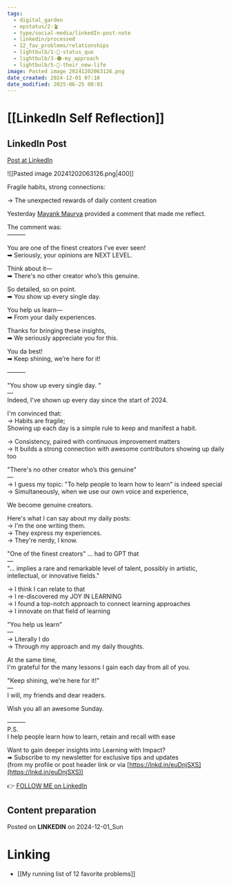 ```yaml
---
tags:
  - digital_garden
  - epstatus/2-🪴
  - type/social-media/linkedIn-post-note
  - linkedin/processed
  - 12_fav_problems/relationships
  - lightbulb/1-🔴-status_quo
  - lightbulb/3-🟠-my_approach
  - lightbulb/5-🔵-their_new-life
image: Pasted image 20241202063126.png
date_created: 2024-12-01 07:10
date_modified: 2025-06-25 00:01
---
```

# [[LinkedIn Self Reflection]]

## LinkedIn Post

[Post at LinkedIn](https://www.linkedin.com/posts/sebastiankamilli_fragile-habits-strong-connections-the-activity-7268881629165637632-L7-b?utm_source=share&utm_medium=member_desktop)

![[Pasted image 20241202063126.png|400]]

Fragile habits, strong connections:  
  
→ The unexpected rewards of daily content creation  
  
Yesterday [Mayank Maurya](https://www.linkedin.com/in/magicalwritermayank/) provided a comment that made me reflect.  
  
The comment was:  
———  
  
You are one of the finest creators I’ve ever seen!  
➡ Seriously, your opinions are NEXT LEVEL.  
  
Think about it—  
➡ There's no other creator who’s this genuine.  
  
So detailed, so on point.  
➡ You show up every single day.  
  
You help us learn—  
➡ From your daily experiences.  
  
Thanks for bringing these insights,  
➡ We seriously appreciate you for this.  
  
You da best!  
➡ Keep shining, we’re here for it!  
  
———  
  
"You show up every single day. "  
—  
Indeed, I've shown up every day since the start of 2024.  
  
I'm convinced that:  
→ Habits are fragile;  
Showing up each day is a simple rule to keep and manifest a habit.  
  
→ Consistency, paired with continuous improvement matters  
→ It builds a strong connection with awesome contributors showing up daily too  

"There's no other creator who’s this genuine"  
—  
→ I guess my topic: "To help people to learn how to learn" is indeed special  
→ Simultaneously, when we use our own voice and experience,  
  
We become genuine creators.  
  
Here's what I can say about my daily posts:  
→ I'm the one writing them.  
→ They express my experiences.  
→ They're nerdy, I know.  

"One of the finest creators" ... had to GPT that  
—  
"... implies a rare and remarkable level of talent, possibly in artistic, intellectual, or innovative fields."  
  
→ I think I can relate to that  
→ I re-discovered my JOY IN LEARNING  
→ I found a top-notch approach to connect learning approaches  
→ I innovate on that field of learning  

"You help us learn"  
—  
→ Literally I do  
→ Through my approach and my daily thoughts.  
  
At the same time,  
I'm grateful for the many lessons I gain each day from all of you.  

"Keep shining, we’re here for it!"  
—  
I will, my friends and dear readers.  

Wish you all an awesome Sunday.  

———  
P.S.  
I help people learn how to learn, retain and recall with ease  
  
Want to gain deeper insights into Learning with Impact?  
➠ Subscribe to my newsletter for exclusive tips and updates  
(from my profile or post header link or via [https://lnkd.in/euDnjSXS](https://lnkd.in/euDnjSXS))

👉 [FOLLOW ME on LinkedIn](https://www.linkedin.com/comm/mynetwork/discovery-see-all?usecase=PEOPLE_FOLLOWS&followMember=sebastiankamilli)

## Content preparation

Posted on **LINKEDIN** on 2024-12-01_Sun

# Linking

+ [[My running list of 12 favorite problems]]